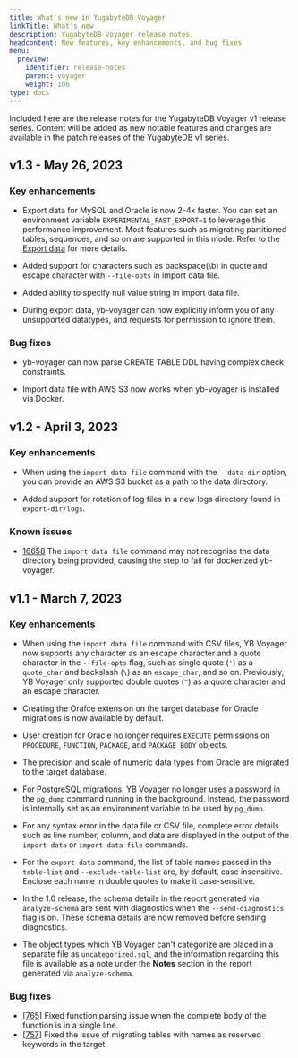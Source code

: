```yaml
---
title: What's new in YugabyteDB Voyager
linkTitle: What's new
description: YugabyteDB Voyager release notes.
headcontent: New features, key enhancements, and bug fixes
menu:
  preview:
    identifier: release-notes
    parent: voyager
    weight: 106
type: docs
---
```


Included here are the release notes for the YugabyteDB Voyager v1 release series. Content will be added as new notable features and changes are available in the patch releases of the YugabyteDB v1 series.

## v1.3 - May 26, 2023

### Key enhancements

* Export data for MySQL and Oracle is now 2-4x faster. You can set an environment variable `EXPERIMENTAL_FAST_EXPORT=1` to leverage this performance improvement. Most features such as migrating partitioned tables, sequences, and so on are supported in this mode. Refer to the [Export data](../migrate-steps/#export-data) for more details.

* Added support for characters such as backspace(\b) in quote and escape character with `--file-opts` in import data file.

* Added ability to specify null value string in import data file.

* During export data, yb-voyager can now explicitly inform you of any unsupported datatypes, and requests for permission to ignore them.

### Bug fixes

* yb-voyager can now parse CREATE TABLE DDL having complex check constraints.

* Import data file with AWS S3 now works when yb-voyager is installed via Docker.

## v1.2 - April 3, 2023

### Key enhancements

* When using the `import data file` command with the `--data-dir` option, you can provide an AWS S3 bucket as a path to the data directory.

* Added support for rotation of log files in a new logs directory found in `export-dir/logs`.

### Known issues

* [16658](https://github.com/yugabyte/yugabyte-db/issues/16658) The `import data file` command may not recognise the data directory being provided, causing the  step to fail for dockerized yb-voyager.

## v1.1 - March 7, 2023

### Key enhancements

* When using the `import data file` command with CSV files, YB Voyager now supports any character as an escape character and a quote character in the `--file-opts` flag, such as single quote (`'`) as a `quote_char` and backslash (`\`) as an `escape_char`, and so on. Previously, YB Voyager only supported double quotes (`"`) as a quote character and an escape character.

* Creating the Orafce extension on the target database for Oracle migrations is now available by default.

* User creation for Oracle no longer requires `EXECUTE` permissions on `PROCEDURE`, `FUNCTION`, `PACKAGE`, and `PACKAGE BODY` objects.

* The precision and scale of numeric data types from Oracle are migrated to the target database.

* For PostgreSQL migrations, YB Voyager no longer uses a password in the `pg_dump` command running in the background. Instead, the password is internally set as an environment variable to be used by `pg_dump`.

* For any syntax error in the data file or CSV file, complete error details such as line number, column, and data are displayed in the output of the `import data` or `import data file` commands.

* For the `export data` command, the list of table names passed in the `--table-list` and `--exclude-table-list` are, by default, case insensitive. Enclose each name in double quotes to make it case-sensitive.

<!-- For the import data command,the behavior remains unchanged from the previous release. These names are, by default, case-sensitive. No need to enclose them in double-quotes. -->

* In the 1.0 release, the schema details in the report generated via `analyze-schema` are sent with diagnostics when the `--send-diagnostics` flag is on. These schema details are now removed before sending diagnostics.

* The object types which YB Voyager can't categorize are placed in a separate file as `uncategorized.sql`, and the information regarding this file is available as a note under the **Notes** section in the report generated via `analyze-schema`.

### Bug fixes

* [[765](https://github.com/yugabyte/yb-voyager/issues/765)] Fixed function parsing issue when the complete body of the function is in a single line.
* [[757](https://github.com/yugabyte/yb-voyager/issues/757)] Fixed the issue of migrating tables with names as reserved keywords in the target.
